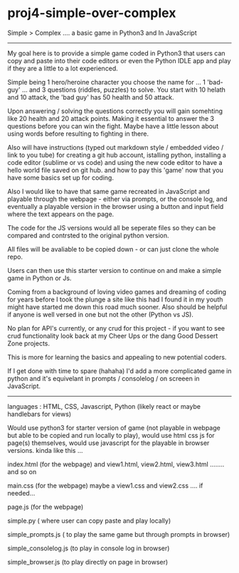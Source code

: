 # proj4-simple-over-complex
Simple > Complex .... a basic game in Python3 and In JavaScript

******

My goal here is to provide a simple game coded in Python3 that users can copy and paste into their code editors or even the Python IDLE app and play if they are a little to a lot experienced.

Simple being 1 hero/heroine character you choose the name for ... 1 'bad-guy' ... and 3 questions (riddles, puzzles) to solve. You start with 10 helath and 10 attack, the 'bad guy' has 50 health and 50 attack. 

Upon answering / solving the questions correctly you will gain somehting like 20 health and 20 attack points. Making it  essential to answer the 3 questions before you can win the fight. Maybe have a little lesson about using words before resulting to fighting in there.

Also will have instructions (typed out markdown style / embedded video / link to you tube) for creating a git hub account, istalling python, installing a code editor (sublime or vs code) and using the new code editor to have a hello world file saved on git hub. and how to pay this 'game' now that you have some basics set up for coding. 


Also I would like to have that same game recreated in JavaScript and playable through the webpage - either via prompts, or the console log, and eventually a playable version in the browser using a button and input field where the text appears on the page.


The code for the JS versions would all be seperate files so they can be compared and contrsted to the original python version. 

All files will be avaliable to be copied down - or can just clone the whole repo.

Users can then use this starter version to continue on and make a simple game in Python or Js.

Coming from a background of loving video games and dreaming of coding for years before I took the plunge a site like this had I found it in my youth might have started me down this road much sooner.  Also should be helpful if anyone is well versed in one but not the other (Python vs JS).

No plan for API's currently, or any crud for this project - if you want to see crud functionality look back at  my Cheer Ups or the dang Good Dessert Zone projects. 


This is more for learning the basics and appealing to new potential coders.

If I get done with time to spare (hahaha) I'd add a more complicated game in python and it's equivelant in prompts / consolelog / on screeen in JavaScript.

******

languages : HTML, CSS, Javascript, Python  (likely react or maybe handlebars for views)

Would use python3 for starter version of game (not playable in webpage but able to be copied and run locally to play), would use html css  js for page(s) themselves, would use javascript for the playable in browser versions.
kinda like this ...

index.html       (for the webpage) and view1.html, view2.html, view3.html ........ and so on

main.css           (for the webpage) maybe a view1.css and view2.css    ....   if needed...

page.js               (for the webpage)

simple.py        ( where user can copy paste and play locally)

simple_prompts.js ( to play the same game but through prompts in browser)

simple_consolelog.js (to play in console log in browser)

simple_browser.js  (to play directly on page in browser)



